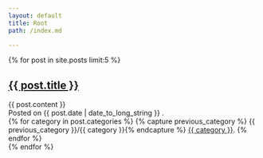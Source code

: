 ```yaml
---
layout: default
title: Root
path: /index.md

---
```


{% for post in site.posts limit:5 %}
<article>
  <h1>
    <a href="{{ post.url }}">{{ post.title }}</a>
  </h1>
  {{ post.content }}
  <aside>
    Posted on
    <time pubdate="pubdate" datetime="{{ post.date | date_to_xmlschema }}">
      {{ post.date | date_to_long_string }}
    </time>.
  </aside>
  <nav>
    {% for category in post.categories %}
{% capture previous_category %} {{ previous_category }}/{{ category }}{% endcapture %}
<a href="{{ previous_category }}">{{ category }}</a>.
{% endfor %}
  </nav>
</article>
{% endfor %}
